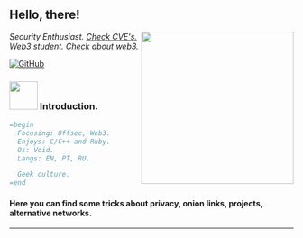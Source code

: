 <h2>Hello, there!</h2>
<img align='right' src="https://media4.giphy.com/media/v1.Y2lkPTc5MGI3NjExMTVjanZ3cjkwMmRuNDExa2x3MmsyM2xuZ3VuNDl6aHd6aGNhd3o5ZyZlcD12MV9pbnRlcm5hbF9naWZfYnlfaWQmY3Q9Zw/6ptuLNCTLctHcOc06T/giphy.gif" width="270">
<p><em>Security Enthusiast. <a href="https://cve.mitre.org/">Check CVE's.</a></br>Web3 student. <a href="https://ethereum.org/en/web3">Check about web3.</a> 
</em></p>

[![GitHub](https://img.shields.io/github/followers/Archeyd?label=follow&style=social)](https://github.com/Archeyd)


### <img src="https://1.bp.blogspot.com/-Mb-Ph2JjwTY/Usr682KwwnI/AAAAAAAAAbo/PRwYV1Y-Chw/s1600/Hatsune+Miku+Gif+-+Kawaii+AMO.gif" width="50"> Introduction.  

```rb
=begin
  Focusing: Offsec, Web3.
  Enjoys: C/C++ and Ruby.
  Os: Void.
  Langs: EN, PT, RU.

  Geek culture.
=end

```

<h4>Here you can find some tricks about privacy, onion links, projects, alternative networks.</h4>

---
